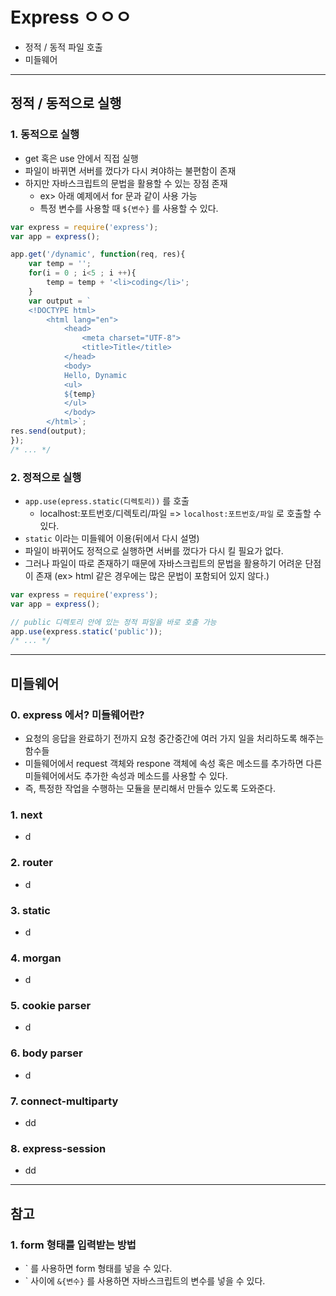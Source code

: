 # Express ㅇㅇㅇ
  - 정적 / 동적 파일 호출
  - 미들웨어

---

## 정적 / 동적으로 실행
  ### 1. 동적으로 실행
  - get 혹은 use 안에서 직접 실행
  - 파일이 바뀌면 서버를 껐다가 다시 켜야하는 불편함이 존재
  - 하지만 자바스크립트의 문법을 활용할 수 있는 장점 존재
    - ex> 아래 예제에서 for 문과 같이 사용 가능
    - 특정 변수를 사용할 때 `${변수}` 를 사용할 수 있다.

  ```javascript
  var express = require('express');
  var app = express();

  app.get('/dynamic', function(req, res){
      var temp = '';
      for(i = 0 ; i<5 ; i ++){
          temp = temp + '<li>coding</li>';
      }
      var output = `
      <!DOCTYPE html>
          <html lang="en">
              <head>
                  <meta charset="UTF-8">
                  <title>Title</title>
              </head>
              <body>
              Hello, Dynamic
              <ul>
              ${temp}
              </ul>
              </body>
          </html>`;
  res.send(output);
  });
  /* ... */
  ```

  ### 2. 정적으로 실행
  - `app.use(epress.static(디렉토리))` 를 호출
    - localhost:포트번호/디렉토리/파일 => `localhost:포트번호/파일` 로 호출할 수 있다.
  - `static` 이라는 미들웨어 이용(뒤에서 다시 설명)
  - 파일이 바뀌어도 정적으로 실행하면 서버를 껐다가 다시 킬 필요가 없다.
  - 그러나 파일이 따로 존재하기 때문에 자바스크립트의 문법을 활용하기 어려운 단점이 존재 (ex> html 같은 경우에는 많은 문법이 포함되어 있지 않다.)

  ```javascript
  var express = require('express');
  var app = express();

  // public 디렉토리 안에 있는 정적 파일을 바로 호출 가능
  app.use(express.static('public'));
  /* ... */
  ```

---
## 미들웨어
  ### 0. express 에서? 미들웨어란?
  - 요청의 응답을 완료하기 전까지 요청 중간중간에 여러 가지 일을 처리하도록 해주는 함수들
  - 미들웨어에서 request 객체와 respone 객체에 속성 혹은 메소드를 추가하면 다른 미들웨어에서도 추가한 속성과 메소드를 사용할 수 있다.
  - 즉, 특정한 작업을 수행하는 모듈을 분리해서 만들수 있도록 도와준다.

  ### 1. next
  - d

  ### 2. router
  - d

  ### 3. static
  - d

  ### 4. morgan
  - d

  ### 5. cookie parser
  - d

  ### 6. body parser
  - d

  ### 7. connect-multiparty
  - dd

  ### 8. express-session
  - dd

---
## 참고
  ### 1. form 형태를 입력받는 방법
  - \` 를 사용하면 form 형태를 넣을 수 있다.
  - \` 사이에 `&{변수}` 를 사용하면 자바스크립트의 변수를 넣을 수 있다.
